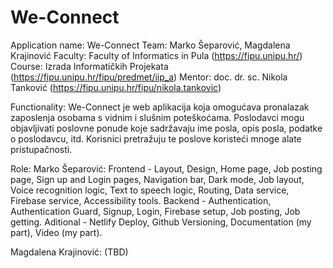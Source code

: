 # We-Connect
Application name: We-Connect
Team: Marko Šeparović, Magdalena Krajinović
Faculty: Faculty of Informatics in Pula (https://fipu.unipu.hr/)
Course: Izrada Informatičkih Projekata (https://fipu.unipu.hr/fipu/predmet/iip_a)
Mentor: doc. dr. sc. Nikola Tanković (https://fipu.unipu.hr/fipu/nikola.tankovic)

Functionality:
We-Connect je web aplikacija koja omogućava pronalazak zaposlenja osobama s vidnim i slušnim poteškoćama. Poslodavci mogu objavljivati poslovne ponude koje sadržavaju ime posla, opis posla, podatke o poslodavcu, itd. Korisnici pretražuju te poslove koristeći mnoge alate pristupačnosti.

Role:
Marko Šeparović:
Frontend - Layout, Design, Home page, Job posting page, Sign up and Login pages, Navigation bar, Dark mode, Job layout, Voice recognition logic, Text to speech logic, Routing,
Data service, Firebase service, Accessibility tools.
Backend - Authentication, Authentication Guard, Signup, Login, Firebase setup, Job posting, Job getting.
Aditional - Netlify Deploy, Github Versioning, Documentation (my part), Video (my part).

Magdalena Krajinović:
(TBD)